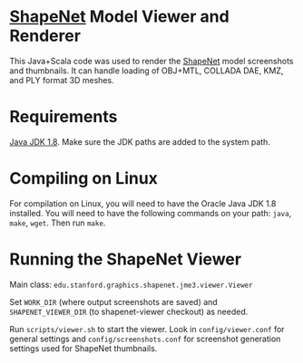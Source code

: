 # [ShapeNet](www.shapenet.org) Model Viewer and Renderer

This Java+Scala code was used to render the [ShapeNet](www.shapenet.org) model screenshots and thumbnails.  It can handle loading of OBJ+MTL, COLLADA DAE, KMZ, and PLY format 3D meshes.

Requirements
========
[Java JDK 1.8](http://www.oracle.com/technetwork/java/javase/downloads/jdk8-downloads-2133151.html). Make sure the JDK paths are added to the system path.

Compiling on Linux
==================
For compilation on Linux, you will need to have the Oracle Java JDK 1.8 installed.
You will need to have the following commands on your path: `java`, `make`, `wget`.
Then run `make`.

Running the ShapeNet Viewer
===========================
Main class: `edu.stanford.graphics.shapenet.jme3.viewer.Viewer`

Set `WORK_DIR` (where output screenshots are saved) and `SHAPENET_VIEWER_DIR` (to shapenet-viewer checkout) as needed.

Run `scripts/viewer.sh` to start the viewer.  Look in `config/viewer.conf` for general settings and `config/screenshots.conf` for screenshot generation settings used for ShapeNet thumbnails.
